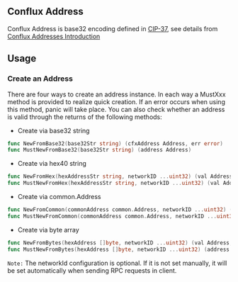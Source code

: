 Conflux Address
---------------------

Conflux Address is base32 encoding defined in [CIP-37]((https://github.com/Conflux-Chain/CIPs/blob/master/CIPs/cip-37.md)), see details from 
 [Conflux Addresses Introduction](https://developer.confluxnetwork.org/introduction/en/conflux_basics#address)

## Usage

### Create an Address
There are four ways to create an address instance. In each way a MustXxx method is provided to realize quick creation. If an error occurs when using this method, panic will take place. You can also check whether an address is valid through the returns of the following methods:

- Create via base32 string
```go
func NewFromBase32(base32Str string) (cfxAddress Address, err error)
func MustNewFromBase32(base32Str string) (address Address)
```
- Create via hex40 string
```go
func NewFromHex(hexAddressStr string, networkID ...uint32) (val Address, err error)
func MustNewFromHex(hexAddressStr string, networkID ...uint32) (val Address)
```
- Create via common.Address
```go
func NewFromCommon(commonAddress common.Address, networkID ...uint32) (val Address, err error)
func MustNewFromCommon(commonAddress common.Address, networkID ...uint32) (address Address)
```
- Create via byte array
```go
func NewFromBytes(hexAddress []byte, networkID ...uint32) (val Address, err error)
func MustNewFromBytes(hexAddress []byte, networkID ...uint32) (address Address)
```

`Note:` The networkId configuration is optional. If it is not set manually, it will be set automatically when sending RPC requests in client.